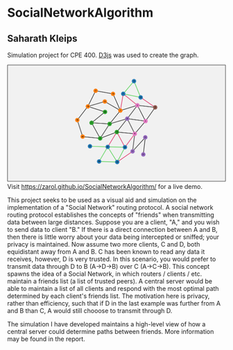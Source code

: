 # SocialNetworkAlgorithm
## Saharath Kleips
Simulation project for CPE 400. [D3js](d3js.org) was used to create the graph.  

![](.screenshot.png "Screenshot")
Visit https://zarol.github.io/SocialNetworkAlgorithm/ for a live demo.  

This project seeks to be used as a visual aid and simulation on the implementation of a "Social Network" routing protocol. A social network routing protocol establishes the concepts of "friends" when transmitting data between large distances. Suppose you are a client, "A," and you wish to send data to client "B." If there is a direct connection between A and B, then there is little worry about your data being intercepted or sniffed; your privacy is maintained. Now assume two more clients, C and D, both equidistant away from A and B. C has been known to read any data it receives, however, D is very trusted. In this scenario, you would prefer to transmit data through D to B (A->D->B) over C (A->C->B). This concept spawns the idea of a Social Network, in which routers / clients / etc. maintain a friends list (a list of trusted peers). A central server would be able to maintain a list of all clients and respond with the most optimal path determined by each client's friends list. The motivation here is privacy, rather than efficiency, such that if D in the last example was further from A and B than C, A would still chooose to transmit through D.  

The simulation I have developed maintains a high-level view of how a central server could determine paths between friends. More information may be found in the report. 